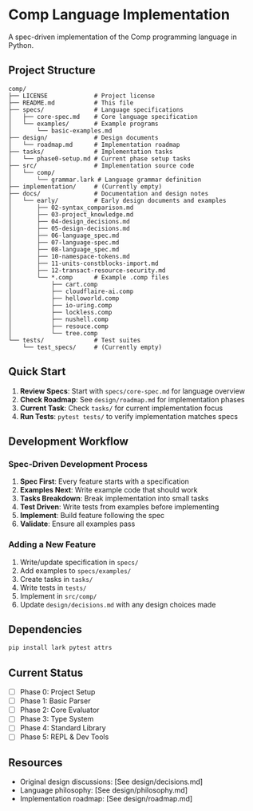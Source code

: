 # Comp Language Implementation

A spec-driven implementation of the Comp programming language in Python.

## Project Structure

```
comp/
├── LICENSE             # Project license
├── README.md           # This file
├── specs/              # Language specifications
│   ├── core-spec.md    # Core language specification
│   └── examples/       # Example programs
│       └── basic-examples.md
├── design/             # Design documents
│   └── roadmap.md      # Implementation roadmap
├── tasks/              # Implementation tasks
│   └── phase0-setup.md # Current phase setup tasks
├── src/                # Implementation source code
│   └── comp/
│       └── grammar.lark # Language grammar definition
├── implementation/     # (Currently empty)
├── docs/               # Documentation and design notes
│   └── early/          # Early design documents and examples
│       ├── 02-syntax_comparison.md
│       ├── 03-project_knowledge.md
│       ├── 04-design_decisions.md
│       ├── 05-design-decisions.md
│       ├── 06-language_spec.md
│       ├── 07-language-spec.md
│       ├── 08-language_spec.md
│       ├── 10-namespace-tokens.md
│       ├── 11-units-constblocks-import.md
│       ├── 12-transact-resource-security.md
│       └── *.comp      # Example .comp files
│           ├── cart.comp
│           ├── cloudflaire-ai.comp
│           ├── helloworld.comp
│           ├── io-uring.comp
│           ├── lockless.comp
│           ├── nushell.comp
│           ├── resouce.comp
│           └── tree.comp
└── tests/              # Test suites
    └── test_specs/     # (Currently empty)
```

## Quick Start

1. **Review Specs**: Start with `specs/core-spec.md` for language overview
2. **Check Roadmap**: See `design/roadmap.md` for implementation phases
3. **Current Task**: Check `tasks/` for current implementation focus
4. **Run Tests**: `pytest tests/` to verify implementation matches specs

## Development Workflow

### Spec-Driven Development Process

1. **Spec First**: Every feature starts with a specification
2. **Examples Next**: Write example code that should work
3. **Tasks Breakdown**: Break implementation into small tasks
4. **Test Driven**: Write tests from examples before implementing
5. **Implement**: Build feature following the spec
6. **Validate**: Ensure all examples pass

### Adding a New Feature

1. Write/update specification in `specs/`
2. Add examples to `specs/examples/`
3. Create tasks in `tasks/`
4. Write tests in `tests/`
5. Implement in `src/comp/`
6. Update `design/decisions.md` with any design choices made

## Dependencies

```bash
pip install lark pytest attrs
```

## Current Status

- [ ] Phase 0: Project Setup
- [ ] Phase 1: Basic Parser
- [ ] Phase 2: Core Evaluator
- [ ] Phase 3: Type System
- [ ] Phase 4: Standard Library
- [ ] Phase 5: REPL & Dev Tools

## Resources

- Original design discussions: [See design/decisions.md]
- Language philosophy: [See design/philosophy.md]
- Implementation roadmap: [See design/roadmap.md]